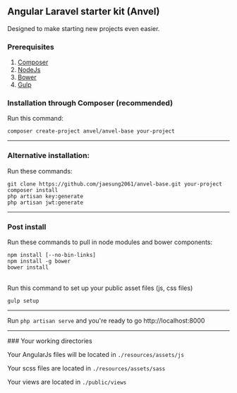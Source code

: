 ## Angular Laravel starter kit (Anvel)

Designed to make starting new projects even easier.

### Prerequisites

1. <a href="//getcomposer.org">Composer</a>
2. <a href="//nodejs.org">NodeJs</a>
3. <a href="//www.npmjs.com/package/bower">Bower</a>
4. <a href="//www.npmjs.com/package/bower">Gulp</a>

### Installation through Composer (recommended)

Run this command:

```
composer create-project anvel/anvel-base your-project
```

<hr>

### Alternative installation:

Run these commands:

```
git clone https://github.com/jaesung2061/anvel-base.git your-project
composer install
php artisan key:generate
php artisan jwt:generate
```

<hr>

### Post install

Run these commands to pull in node modules and bower components:

```
npm install [--no-bin-links]
npm install -g bower
bower install
```

<br>
Run this command to set up your public asset files (js, css files)

```
gulp setup
```

<hr>

Run `php artisan serve` and you're ready to go http://localhost:8000

<hr>
### Your working directories

Your AngularJs files will be located in `./resources/assets/js`

Your scss files are located in `./resources/assets/sass`

Your views are located in `./public/views`